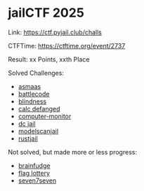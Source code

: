 # jailCTF 2025

Link: <https://ctf.pyjail.club/challs>

CTFTime: <https://ctftime.org/event/2737>

Result: xx Points, xxth Place

Solved Challenges:

- [asmaas](./asmaas.md)
- [battlecode](./battlecode.md)
- [blindness](./blindness.md)
- [calc defanged](./calc-defanged.md)
- [computer-monitor](./computer-monitor.md)
- [dc jail](./dc-jail.md)
- [modelscanjail](./modelscanjail.md)
- [rustjail](./rustjail.md)

Not solved, but made more or less progress:

- [brainfudge](./brainfudge.md)
- [flag lottery](./flag-lottery.md)
- [seven7seven](./seven7seven.md)
